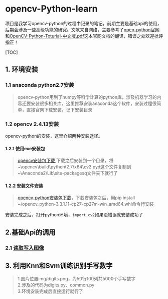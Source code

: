 ﻿opencv-Python-learn
============================
项目是我学习opencv-python的过程中记录的笔记，前期主要是基础api的使用，后期会涉及一些高级功能的研究。文献来自网络，主要参考了[open-python官网](http://opencv-python-tutroals.readthedocs.io/en/latest/)和[OpenCV-Python-Toturial-中文版.pdf](https://github.com/nopeiyu/opencv-Python-learn/tree/master/doucument)这本官网文档的翻译，错误之处欢迎批评指正！

[TOC]  

## 1. 环境安装  
### 1.1 anaconda python2.7安装 

> opencv-python用到了numpy等科学计算的python库，涉及机器学习的内容还要安装很多相关库，这里推荐安装anaconda这个软件，安装过程很简单，直接官网下载安装，记下安装目录

### 1.2 opencv 2.4.13安装  
opencv-python的安装，这里介绍两种安装途径。
 
#### 1.2.1 使用exe安装包

> [opencv安装包下载](https://sourceforge.net/projects/opencvlibrary/files/opencv-win/2.4.13/opencv-2.4.13.4-vc14.exe/download),下载之后安装到一个目录，将~\opencv\build\python\2.7\x64\cv2.pyd这个文件复制到~\Anaconda2\Lib\site-packagesq文件夹下就行了

#### 1.2.2 安装文件安装

> [opencv-python安装包下载](https://pypi.python.org/pypi/opencv-python)，下载安装包之后，用pip install ~/opencv_python-3.3.1.11-cp27-cp27m-win_amd64.whl命令行安装

安装完成之后，打开python环境，`import cv2`如果没错误就安装成功了
 
## 2.基础Api的调用
### 2.1 [读取写入图像](https://github.com/nopeiyu/Opencv-Python-learn/blob/master/read-image.py)

## 3. 利用Knn和Svm训练识别手写数字  
>1.图片位置img/digits.png，为50行100列共5000个手写数字  
>2.涉及的代码为digits.py、common.py  
>3.环境安装完成后直接运行就行了
